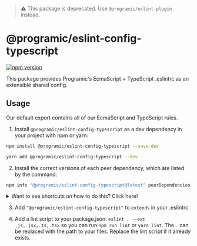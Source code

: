 > :warning: This package is deprecated. Use `@programic/eslint-plugin` instead.

# @programic/eslint-config-typescript

[![npm version](https://badge.fury.io/js/@programic%2Feslint-config-typescript.svg)](https://badge.fury.io/js/@programic%2Feslint-config-typescript)

This package provides Programic's EcmaScript + TypeScript .eslintrc as an extensible shared config.

## Usage

Our default export contains all of our EcmaScript and TypeScript rules.

1. Install `@programic/eslint-config-typescript` as a dev dependency in your project with npm or yarn:

  ```sh
  npm install @programic/eslint-config-typescript --save-dev
  ```
  ```sh
  yarn add @programic/eslint-config-typescript --dev
  ```

2. Install the correct versions of each peer dependency, which are listed by the command:
  ```sh
  npm info "@programic/eslint-config-typescript@latest" peerDependencies
  ```

<details>
  <summary>Want to see shortcuts on how to do this? Click here!</summary>

  If using **npm 5+**, use this shortcut

  ```sh
  npx install-peerdeps --dev @programic/eslint-config-typescript
  ```

  If using **yarn**, you can also use the shortcut described above if you have npm 5+ installed on your machine, as the command will detect that you are using yarn and will act accordingly.
  Otherwise, run `npm info "@programic/eslint-config-typescript@latest" peerDependencies` to list the peer dependencies and versions, then run `yarn add --dev <dependency>@<version>` for each listed peer dependency.

  If using **npm < 5**, Linux/OSX users can run

  ```sh
  (
    export PKG=@programic/eslint-config-typescript;
    npm info "$PKG@latest" peerDependencies --json | command sed 's/[\{\},]//g ; s/: /@/g' | xargs npm install --save-dev "$PKG@latest"
  )
  ```

  Which produces and runs a command like:

  ```sh
  npm install --save-dev @programic/eslint-config-typescript eslint@^#.#.# eslint-plugin-import@^#.#.#
  ```

  If using **npm < 5**, Windows users can either install all the peer dependencies manually, or use the [install-peerdeps](https://github.com/nathanhleung/install-peerdeps) cli tool.

  ```sh
  npm install -g install-peerdeps
  install-peerdeps --dev @programic/eslint-config-typescript
  ```

  The cli will produce and run a command like:

  ```sh
  npm install --save-dev @programic/eslint-config-typescript eslint@^#.#.# eslint-plugin-import@^#.#.#
  ```
</details>

3. Add `"@programic/eslint-config-typescript"` to `extends` in your .eslintrc.

4. Add a lint script to your package.json: `eslint . --ext .js,.jsx,.ts,.tsx` so you can run `npm run lint` or `yarn lint`. The `.` can be replaced with the path to your files. Replace the lint script if it already exists.
